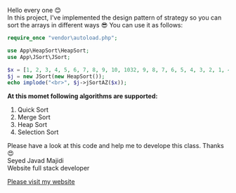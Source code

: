 Hello every one 😊<br/>
In this project, I've implemented the design pattern of strategy so you can sort the arrays in different ways 😎
You can use it as follows:

```php
require_once "vendor\autoload.php";

use App\HeapSort\HeapSort;
use App\JSort\JSort;

$x = [1, 2, 3, 4, 5, 6, 7, 8, 9, 10, 1032, 9, 8, 7, 6, 5, 4, 3, 2, 1, 45, 153];
$j = new JSort(new HeapSort());
echo implode("<br>", $j->jSortAZ($x));
```

**At this momet following algorithms are supported:**

1.  Quick Sort
2.  Merge Sort
3. Heap Sort
4. Selection Sort

Please have a look at this code and help me to develope this class.
Thanks😍<br>
Seyed Javad Majidi<br>
Website full stack developer

[Please visit my website](https://softjam.ir)